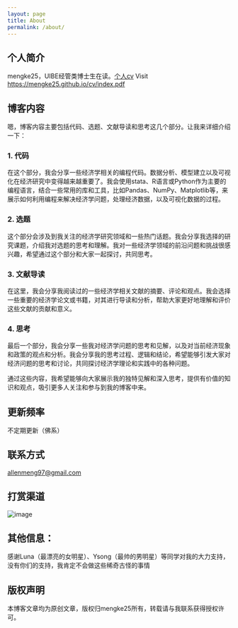 ```yaml
---
layout: page
title: About
permalink: /about/
---
```


## 个人简介

mengke25，UIBE经管类博士生在读。[个人cv](https://mengke25.github.io/cv/index.pdf)
Visit https://mengke25.github.io/cv/index.pdf

## 博客内容

嗯，博客内容主要包括代码、选题、文献导读和思考这几个部分。让我来详细介绍一下：

### 1. 代码
在这个部分，我会分享一些经济学相关的编程代码。数据分析、模型建立以及可视化在经济研究中变得越来越重要了。我会使用stata、R语言或Python作为主要的编程语言，结合一些常用的库和工具，比如Pandas、NumPy、Matplotlib等，来展示如何利用编程来解决经济学问题，处理经济数据，以及可视化数据的过程。

### 2. 选题
这个部分会涉及到我关注的经济学研究领域和一些热门话题。我会分享我选择的研究课题，介绍我对选题的思考和理解。我对一些经济学领域的前沿问题和挑战很感兴趣，希望通过这个部分和大家一起探讨，共同思考。

### 3. 文献导读
在这里，我会分享我阅读过的一些经济学相关文献的摘要、评论和观点。我会选择一些重要的经济学论文或书籍，对其进行导读和分析，帮助大家更好地理解和评价这些文献的贡献和意义。

### 4. 思考
最后一个部分，我会分享一些我对经济学问题的思考和见解，以及对当前经济现象和政策的观点和分析。我会分享我的思考过程、逻辑和结论，希望能够引发大家对经济问题的思考和讨论，共同探讨经济学理论和实践中的各种问题。

通过这些内容，我希望能够向大家展示我的独特见解和深入思考，提供有价值的知识和观点，吸引更多人关注和参与到我的博客中来。


## 更新频率

不定期更新（佛系）


## 联系方式

allenmeng97@gmail.com

## 打赏渠道

![image](https://mengke25.github.io/images/dashang.png)


## 其他信息： 

感谢Luna（最漂亮的女明星）、Ysong（最帅的男明星）等同学对我的大力支持，没有你们的支持，我肯定不会做这些稀奇古怪的事情


## 版权声明

本博客文章均为原创文章，版权归mengke25所有，转载请与我联系获得授权许可。
